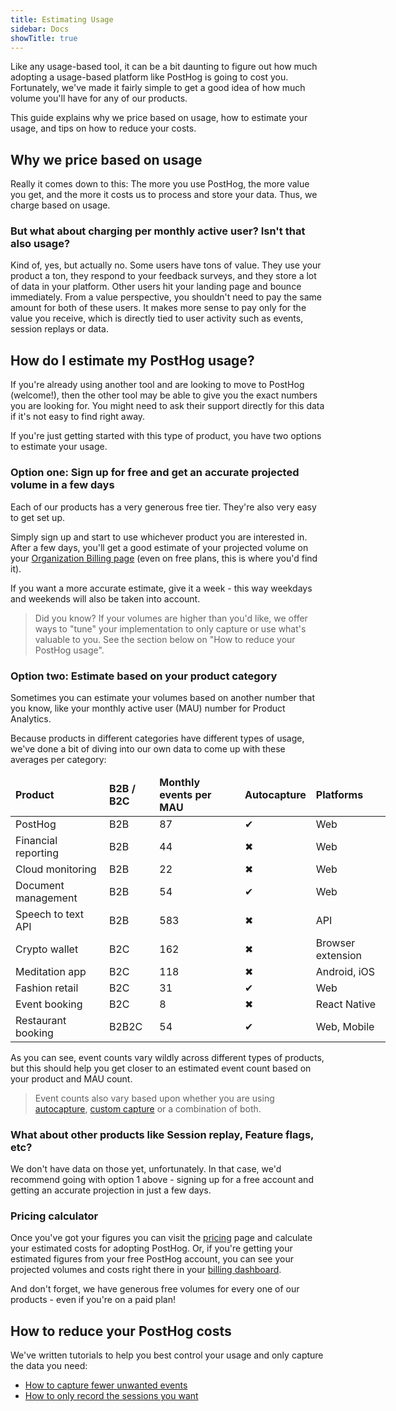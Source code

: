 ```yaml
---
title: Estimating Usage
sidebar: Docs
showTitle: true
---
```


Like any usage-based tool, it can be a bit daunting to figure out how much adopting a usage-based platform like PostHog is going to cost you. Fortunately, we've made it fairly simple to get a good idea of how much volume you'll have for any of our products.

This guide explains why we price based on usage, how to estimate your usage, and tips on how to reduce your costs.

## Why we price based on usage

Really it comes down to this: The more you use PostHog, the more value you get, and the more it costs us to process and store your data. Thus, we charge based on usage.

### But what about charging per monthly active user? Isn't that also usage?

Kind of, yes, but actually no. Some users have tons of value. They use your product a ton, they respond to your feedback surveys, and they store a lot of data in your platform. Other users hit your landing page and bounce immediately. From a value perspective, you shouldn't need to pay the same amount for both of these users. It makes more sense to pay only for the value you receive, which is directly tied to user activity such as events, session replays or data.


## How do I estimate my PostHog usage?

If you're already using another tool and are looking to move to PostHog (welcome!), then the other tool may be able to give you the exact numbers you are looking for. You might need to ask their support directly for this data if it's not easy to find right away.

If you're just getting started with this type of product, you have two options to estimate your usage.

### Option one: Sign up for free and get an accurate projected volume in a few days

Each of our products has a very generous free tier. They're also very easy to get set up. 

Simply sign up and start to use whichever product you are interested in. After a few days, you'll get a good estimate of your projected volume on your [Organization Billing page](https://app.posthog.com/organization/billing) (even on free plans, this is where you'd find it).

If you want a more accurate estimate, give it a week - this way weekdays and weekends will also be taken into account.

> Did you know? If your volumes are higher than you'd like, we offer ways to "tune" your implementation to only capture or use what's valuable to you. See the section below on "How to reduce your PostHog usage".

### Option two: Estimate based on your product category

Sometimes you can estimate your volumes based on another number that you know, like your monthly active user (MAU) number for Product Analytics.

Because products in different categories have different types of usage, we've done a bit of diving into our own data to come up with these averages per category:

<div className="overflow-x-auto -mx-5 px-5">
<table className="w-full mt-4" style="min-width: 600px;">
	<thead>
    	<tr>
			<td className="w-3/12"><strong>Product</strong></td>
        	<td className="w-3/12 text-center"><strong>B2B / B2C</strong></td>
        	<td className="w-3/12 text-center"><strong>Monthly events per MAU</strong></td>
        	<td className="w-3/12 text-center"><strong>Autocapture</strong></td>
        	<td className="w-3/12 text-center"><strong>Platforms</strong></td>
    	</tr>
	</thead>
	<tbody>
		<tr>
			<td>PostHog</td>
        	<td className="text-center">B2B</td>
        	<td className="text-center">87</td>
        	<td className="text-center"><span className="text-green text-lg">✔</span></td>
        	<td className="text-center">Web</td>
      	</tr>
		<tr>
			<td>Financial reporting</td>
        	<td className="text-center">B2B</td>
        	<td className="text-center">44</td>
        	<td className="text-center"><span className="text-red text-lg">✖</span></td>        <td className="text-center">Web</td>
    	</tr>
		<tr>
			<td>Cloud monitoring</td>
        	<td className="text-center">B2B</td>
        	<td className="text-center">22</td>
        	<td className="text-center"><span className="text-red text-lg">✖</span></td>	
          	<td className="text-center">Web</td>
      	</tr>
		<tr>
			<td>Document management</td>
        	<td className="text-center">B2B</td>
        	<td className="text-center">54</td>
        	<td className="text-center"><span className="text-green text-lg">✔</span></td>     	<td className="text-center">Web</td>
      	</tr>
		<tr>
			<td>Speech to text API</td>
        	<td className="text-center">B2B</td>
        	<td className="text-center">583</td>
        	<td className="text-center"><span className="text-red text-lg">✖</span></td>        <td className="text-center">API</td>
     	</tr>
		<tr>
			<td>Crypto wallet</td>
        	<td className="text-center">B2C</td>
        	<td className="text-center">162</td>
        	<td className="text-center"><span className="text-red text-lg">✖</span></td>        <td className="text-center">Browser extension</td>
      	</tr>
		<tr>
			<td>Meditation app</td>
        	<td className="text-center">B2C</td>
        	<td className="text-center">118</td>
        	<td className="text-center"><span className="text-red text-lg">✖</span></td>        <td className="text-center">Android, iOS</td>
      	</tr>
		<tr>
			<td>Fashion retail</td>
        	<td className="text-center">B2C</td>
        	<td className="text-center">31</td>
        	<td className="text-center"><span className="text-green text-lg">✔</span></td>         <td className="text-center">Web</td>
      	</tr>
		<tr>
			<td>Event booking</td>
        	<td className="text-center">B2C</td>
        	<td className="text-center">8</td>
        	<td className="text-center"><span className="text-red text-lg">✖</span></td>        <td className="text-center">React Native</td>
    	</tr>
		<tr>
			<td>Restaurant booking</td>
        	<td className="text-center">B2B2C</td>
        	<td className="text-center">54</td>
        	<td className="text-center"><span className="text-green text-lg">✔</span></td>        <td className="text-center">Web, Mobile</td>
    	</tr>	
	</tbody>
</table>
</div>

As you can see, event counts vary wildly across different types of products, but this should help you get closer to an estimated event count based on your product and MAU count.

> Event counts also vary based upon whether you are using [autocapture](/docs/integrate/ingest-live-data#use-autocapture), [custom capture](/docs/integrate/ingest-live-data#capture-user-events) or a combination of both.  

### What about other products like Session replay, Feature flags, etc?

We don't have data on those yet, unfortunately. In that case, we'd recommend going with option 1 above - signing up for a free account and getting an accurate projection in just a few days.

### Pricing calculator

Once you've got your figures you can visit the [pricing](/pricing) page and calculate your estimated costs for adopting PostHog. Or, if you're getting your estimated figures from your free PostHog account, you can see your projected volumes and costs right there in your [billing dashboard](https://app.posthog.com/organization/billing).

And don't forget, we have generous free volumes for every one of our products - even if you're on a paid plan!

## How to reduce your PostHog costs

We've written tutorials to help you best control your usage and only capture the data you need:

- [How to capture fewer unwanted events](/tutorials/fewer-unwanted-events)
- [How to only record the sessions you want](/tutorials/limit-session-recordings)